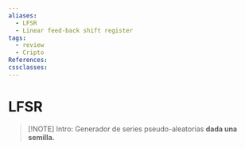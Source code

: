 ```yaml
---
aliases:
  - LFSR
  - Linear feed-back shift register
tags:
  - review
  - Cripto
References: 
cssclasses:
---
```

# LFSR 

> [!NOTE] Intro: 
> Generador de series pseudo-aleatorias **dada una semilla.**

